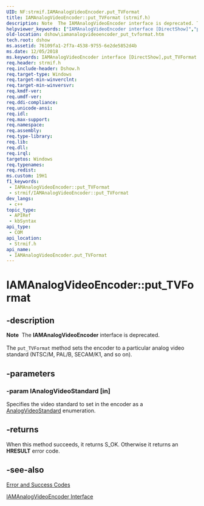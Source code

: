 ```yaml
---
UID: NF:strmif.IAMAnalogVideoEncoder.put_TVFormat
title: IAMAnalogVideoEncoder::put_TVFormat (strmif.h)
description: Note  The IAMAnalogVideoEncoder interface is deprecated. The put_TVFormat method sets the encoder to a particular analog video standard (NTSC/M, PAL/B, SECAM/K1, and so on).
helpviewer_keywords: ["IAMAnalogVideoEncoder interface [DirectShow]","put_TVFormat method","IAMAnalogVideoEncoder.put_TVFormat","IAMAnalogVideoEncoder::put_TVFormat","IAMAnalogVideoEncoderput_TVFormat","dshow.iamanalogvideoencoder_put_tvformat","put_TVFormat","put_TVFormat method [DirectShow]","put_TVFormat method [DirectShow]","IAMAnalogVideoEncoder interface","strmif/IAMAnalogVideoEncoder::put_TVFormat"]
old-location: dshow\iamanalogvideoencoder_put_tvformat.htm
tech.root: dshow
ms.assetid: 76109fa1-2f7a-4538-9755-6e2de5852d4b
ms.date: 12/05/2018
ms.keywords: IAMAnalogVideoEncoder interface [DirectShow],put_TVFormat method, IAMAnalogVideoEncoder.put_TVFormat, IAMAnalogVideoEncoder::put_TVFormat, IAMAnalogVideoEncoderput_TVFormat, dshow.iamanalogvideoencoder_put_tvformat, put_TVFormat, put_TVFormat method [DirectShow], put_TVFormat method [DirectShow],IAMAnalogVideoEncoder interface, strmif/IAMAnalogVideoEncoder::put_TVFormat
req.header: strmif.h
req.include-header: Dshow.h
req.target-type: Windows
req.target-min-winverclnt: 
req.target-min-winversvr: 
req.kmdf-ver: 
req.umdf-ver: 
req.ddi-compliance: 
req.unicode-ansi: 
req.idl: 
req.max-support: 
req.namespace: 
req.assembly: 
req.type-library: 
req.lib: 
req.dll: 
req.irql: 
targetos: Windows
req.typenames: 
req.redist: 
ms.custom: 19H1
f1_keywords:
 - IAMAnalogVideoEncoder::put_TVFormat
 - strmif/IAMAnalogVideoEncoder::put_TVFormat
dev_langs:
 - c++
topic_type:
 - APIRef
 - kbSyntax
api_type:
 - COM
api_location:
 - Strmif.h
api_name:
 - IAMAnalogVideoEncoder.put_TVFormat
---
```


# IAMAnalogVideoEncoder::put_TVFormat


## -description

<div class="alert"><b>Note</b>  The <b>IAMAnalogVideoEncoder</b> interface is deprecated.</div>
<div> </div>
The <code>put_TVFormat</code> method sets the encoder to a particular analog video standard (NTSC/M, PAL/B, SECAM/K1, and so on).

## -parameters

### -param lAnalogVideoStandard [in]

Specifies the video standard to set in the encoder as a [AnalogVideoStandard](/windows/desktop/api/strmif/ne-strmif-analogvideostandard) enumeration.

## -returns

When this method succeeds, it returns S_OK. Otherwise it returns an <b>HRESULT</b> error code.

## -see-also

<a href="/windows/desktop/DirectShow/error-and-success-codes">Error and Success Codes</a>



<a href="/windows/desktop/api/strmif/nn-strmif-iamanalogvideoencoder">IAMAnalogVideoEncoder Interface</a>